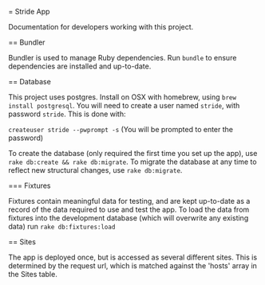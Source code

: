 = Stride App

Documentation for developers working with this project.

== Bundler

Bundler is used to manage Ruby dependencies. Run `bundle` to ensure dependencies are installed and up-to-date.

== Database

This project uses postgres. Install on OSX with homebrew, using `brew install postgresql`. You will need to create a user named `stride`, with password `stride`. This is done with:

`createuser stride --pwprompt -s`
(You will be prompted to enter the password)

To create the database (only required the first time you set up the app), use `rake db:create && rake db:migrate`. To migrate the database at any time to reflect new structural changes, use `rake db:migrate`.

=== Fixtures

Fixtures contain meaningful data for testing, and are kept up-to-date as a record of the data required to use and test the app. To load the data from fixtures into the development database (which will overwrite any existing data) run `rake db:fixtures:load`

== Sites

The app is deployed once, but is accessed as several different sites. This is determined by the request url, which is matched against the 'hosts' array in the Sites table.